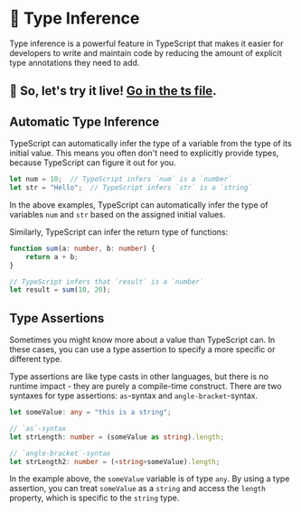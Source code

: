 # 🧠 Type Inference

Type inference is a powerful feature in TypeScript that makes it easier for developers to write and maintain code by reducing the amount of explicit type annotations they need to add.

## 🎯 So, let's try it live! [Go in the ts file](./type-inference.ts).

## Automatic Type Inference

TypeScript can automatically infer the type of a variable from the type of its initial value. This means you often don't need to explicitly provide types, because TypeScript can figure it out for you.

```typescript
let num = 10;  // TypeScript infers `num` is a `number`
let str = "Hello";  // TypeScript infers `str` is a `string`
```

In the above examples, TypeScript can automatically infer the type of variables `num` and `str` based on the assigned initial values.

Similarly, TypeScript can infer the return type of functions:

```typescript
function sum(a: number, b: number) {
    return a + b;
}

// TypeScript infers that `result` is a `number`
let result = sum(10, 20);
```

## Type Assertions

Sometimes you might know more about a value than TypeScript can. In these cases, you can use a type assertion to specify a more specific or different type.

Type assertions are like type casts in other languages, but there is no runtime impact - they are purely a compile-time construct. There are two syntaxes for type assertions: `as`-syntax and `angle-bracket`-syntax.

```typescript
let someValue: any = "this is a string";

// `as`-syntax
let strLength: number = (someValue as string).length;

// `angle-bracket`-syntax
let strLength2: number = (<string>someValue).length;
```

In the example above, the `someValue` variable is of type `any`. By using a type assertion, you can treat `someValue` as a `string` and access the `length` property, which is specific to the `string` type.
